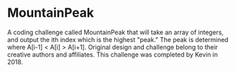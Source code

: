 # MountainPeak

A coding challenge called MountainPeak that will take an array of integers, and output the ith index which is the highest "peak." The peak is determined where A[i-1] < A[i] > A[i+1]. Original design and challenge belong to their creative authors and affiliates. This challenge was completed by Kevin in 2018.
